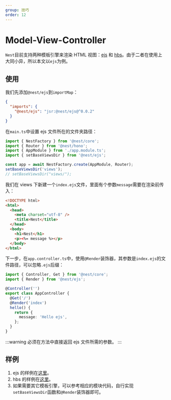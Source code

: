 ```yaml
---
group: 技巧
order: 12
---
```


# Model-View-Controller

`Nest`目前支持两种模板引擎来渲染 HTML 视图：[ejs](https://github.com/mde/ejs) 和 [hbs](https://handlebarsjs.com/)。由于二者在使用上大同小异，所以本文以`ejs`为例。

## 使用

我们先添加`@nest/ejs`到`importMap`：

```json
{
  "imports": {
    "@nest/ejs": "jsr:@nest/ejs@^0.0.2"
  }
}
```

在`main.ts`中设置 ejs 文件所在的文件夹路径：

```typescript
import { NestFactory } from '@nest/core';
import { Router } from '@nest/hono';
import { AppModule } from './app.module.ts';
import { setBaseViewsDir } from '@nest/ejs';

const app = await NestFactory.create(AppModule, Router);
setBaseViewsDir('views');
// setBaseViewsDir("views/");
```

我们在 views 下新建一个`index.ejs`文件，里面有个参数`message`需要在渲染前传入：

```html
<!DOCTYPE html>
<html>
  <head>
    <meta charset="utf-8" />
    <title>Nest</title>
  </head>
  <body>
    <h1>Nest</h1>
    <p><%= message %></p>
  </body>
</html>
```

下一步，在`app.controller.ts`中，使用`@Render`装饰器，其参数是`index.ejs`的文件路径，可以忽略`.ejs`后缀：

```typescript
import { Controller, Get } from '@nest/core';
import { Render } from '@nest/ejs';

@Controller('')
export class AppController {
  @Get('/')
  @Render('index')
  hello() {
    return {
      message: 'Hello ejs',
    };
  }
}
```

:::warning
必须在方法中直接返回 ejs 文件所需的参数。
:::

## 样例

1. ejs 的样例在[这里](https://github.com/jiawei397/deno-nest/tree/main/modules/ejs/example)。
2. hbs 的样例在[这里](https://github.com/jiawei397/deno-nest/tree/main/modules/hbs/example)。
3. 如果需要其它模板引擎，可以参考相应的模块代码，自行实现`setBaseViewsDir`函数和`@Render`装饰器即可。
